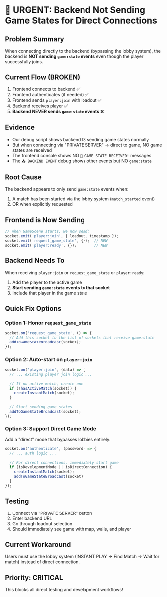 # 🚨 URGENT: Backend Not Sending Game States for Direct Connections

## Problem Summary
When connecting directly to the backend (bypassing the lobby system), the backend is **NOT sending `game:state` events** even though the player successfully joins.

## Current Flow (BROKEN)
1. Frontend connects to backend ✅
2. Frontend authenticates (if needed) ✅  
3. Frontend sends `player:join` with loadout ✅
4. Backend receives player ✅
5. **Backend NEVER sends `game:state` events** ❌

## Evidence
- Our debug script shows backend IS sending game states normally
- But when connecting via "PRIVATE SERVER" → direct to game, NO game states are received
- The frontend console shows NO `📨 GAME STATE RECEIVED!` messages
- The `📥 BACKEND EVENT` debug shows other events but NO `game:state`

## Root Cause
The backend appears to only send `game:state` events when:
1. A match has been started via the lobby system (`match_started` event)
2. OR when explicitly requested

## Frontend is Now Sending
```javascript
// When GameScene starts, we now send:
socket.emit('player:join', { loadout, timestamp });
socket.emit('request_game_state', {});  // NEW
socket.emit('player:ready', {});        // NEW
```

## Backend Needs To
When receiving `player:join` or `request_game_state` or `player:ready`:
1. Add the player to the active game
2. **Start sending `game:state` events to that socket**
3. Include that player in the game state

## Quick Fix Options

### Option 1: Honor `request_game_state`
```javascript
socket.on('request_game_state', () => {
  // Add this socket to the list of sockets that receive game:state
  addToGameStateBroadcast(socket);
});
```

### Option 2: Auto-start on `player:join`
```javascript
socket.on('player:join', (data) => {
  // ... existing player join logic ...
  
  // If no active match, create one
  if (!hasActiveMatch(socket)) {
    createInstantMatch(socket);
  }
  
  // Start sending game states
  addToGameStateBroadcast(socket);
});
```

### Option 3: Support Direct Game Mode
Add a "direct" mode that bypasses lobbies entirely:
```javascript
socket.on('authenticate', (password) => {
  // ... auth logic ...
  
  // For direct connections, immediately start game
  if (isDevelopmentMode || isDirectConnection) {
    createInstantMatch(socket);
    addToGameStateBroadcast(socket);
  }
});
```

## Testing
1. Connect via "PRIVATE SERVER" button
2. Enter backend URL
3. Go through loadout selection
4. Should immediately see game with map, walls, and player

## Current Workaround
Users must use the lobby system (INSTANT PLAY → Find Match → Wait for match) instead of direct connection.

## Priority: CRITICAL
This blocks all direct testing and development workflows!
